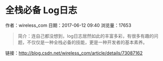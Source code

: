 # 全栈必备 Log日志
作者：wireless_com
日期：2017-06-12 09:40
浏览量：17653
> 简介：连自己都没想到，log日志居然如此的丰富多彩，有很多有趣的问题，不仅仅是一种全栈必备的技能，更是一种开发者的基本素养。

 链接：http://blog.csdn.net/wireless_com/article/details/73087162
